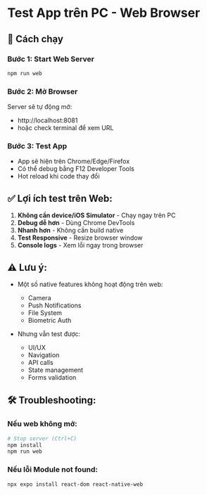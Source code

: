 # Test App trên PC - Web Browser

## 🚀 Cách chạy

### Bước 1: Start Web Server
```bash
npm run web
```

### Bước 2: Mở Browser
Server sẽ tự động mở:
- http://localhost:8081
- hoặc check terminal để xem URL

### Bước 3: Test App
- App sẽ hiện trên Chrome/Edge/Firefox
- Có thể debug bằng F12 Developer Tools
- Hot reload khi code thay đổi

## ✅ Lợi ích test trên Web:

1. **Không cần device/iOS Simulator** - Chạy ngay trên PC
2. **Debug dễ hơn** - Dùng Chrome DevTools
3. **Nhanh hơn** - Không cần build native
4. **Test Responsive** - Resize browser window
5. **Console logs** - Xem lỗi ngay trong browser

## ⚠️ Lưu ý:

- Một số native features không hoạt động trên web:
  - Camera
  - Push Notifications
  - File System
  - Biometric Auth

- Nhưng vẫn test được:
  - UI/UX
  - Navigation
  - API calls
  - State management
  - Forms validation

## 🛠️ Troubleshooting:

### Nếu web không mở:
```bash
# Stop server (Ctrl+C)
npm install
npm run web
```

### Nếu lỗi Module not found:
```bash
npx expo install react-dom react-native-web
```


